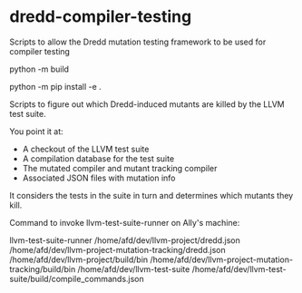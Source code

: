 # dredd-compiler-testing
Scripts to allow the Dredd mutation testing framework to be used for compiler testing



python -m build

python -m pip install -e .




Scripts to figure out which Dredd-induced mutants are killed by the
LLVM test suite.

You point it at:

- A checkout of the LLVM test suite
- A compilation database for the test suite
- The mutated compiler and mutant tracking compiler
- Associated JSON files with mutation info

It considers the tests in the suite in turn and determines which
mutants they kill.

Command to invoke llvm-test-suite-runner on Ally's machine:

llvm-test-suite-runner /home/afd/dev/llvm-project/dredd.json /home/afd/dev/llvm-project-mutation-tracking/dredd.json /home/afd/dev/llvm-project/build/bin /home/afd/dev/llvm-project-mutation-tracking/build/bin /home/afd/dev/llvm-test-suite /home/afd/dev/llvm-test-suite/build/compile_commands.json
